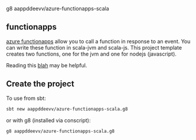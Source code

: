 g8 aappddeevv/azure-functionapps-scala

## functionapps

[azure functionapps](https://docs.microsoft.com/en-us/azure/azure-functions/)
allow you to call a function in response to an event. You can write these
function in scala-jvm and scala-js. This project template creates two functions,
one for the jvm and one for nodejs (javascript).

Reading this
[blah](http://msdynamicscrmmeanderings.blogspot.com/2018/05/dynamics-crm-azure-functionapps-and-java.html)
may be helpful.

## Create the project

To use from sbt:

```sh
sbt new aappddeevv/azure-functionapps-scala.g8
```

or with g8 (installed via conscript):

```sh
g8 aappddeevv/azure-functionapps-scala.g8
```
